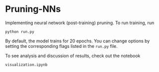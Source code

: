 # Pruning-NNs
Implementing neural network (post-training) pruning. To run training, run
```
python run.py
```
By default, the model trains for 20 epochs. You can change options by setting the corresponding flags listed in the `run.py` file.

To see analysis and discussion of results, check out the notebook 
```
visualization.ipynb
```
